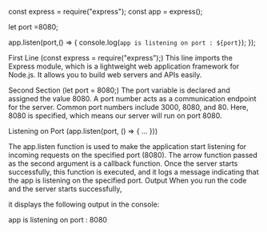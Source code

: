 const express = require("express");
const app = express();

let port =8080;

app.listen(port,() => {
    console.log(`app is listening on port : ${port}`);
});

First Line (const express = require("express");)
This line imports the Express module, which is a lightweight web application
framework for Node.js. 
It allows you to build web servers and APIs easily.

Second Section (let port = 8080;)
The port variable is declared and assigned the value 8080.
A port number acts as a communication endpoint for the server.
Common port numbers include 3000, 8080, and 80. Here, 8080 is specified,
which means our server will run on port 8080.

Listening on Port (app.listen(port, () => { ... }))

The app.listen function is used to make the application start 
listening for incoming requests on the specified port (8080).
The arrow function passed as the second argument is a callback function. 
Once the server starts successfully, this function is executed,
and it logs a message indicating that the app is listening on the specified port.
Output
When you run the code and the server starts successfully,


it displays the following output in the console:

app is listening on port : 8080

